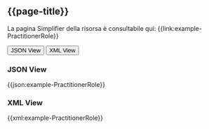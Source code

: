 ## {{page-title}}

La pagina Simplifier della risorsa è consultabile qui: {{link:example-PractitionerRole}}

<div class="tab">
  <button class="tablinks" onclick="openTab(event, 'JSON View')">JSON View</button>
  <button class="tablinks" onclick="openTab(event, 'XML View')">XML View</button>
</div>

<div id="JSON View" class="tabcontent" style="display:block">
  <h3>JSON View</h3>
{{json:example-PractitionerRole}}
</div> 

<div id="XML View" class="tabcontent" >
  <h3>XML View</h3>
{{xml:example-PractitionerRole}}
</div>




